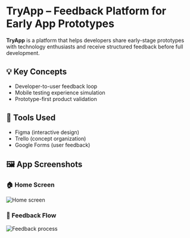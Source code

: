 # TryApp – Feedback Platform for Early App Prototypes

**TryApp** is a platform that helps developers share early-stage prototypes with technology enthusiasts and receive structured feedback before full development.

## 💡 Key Concepts

- Developer-to-user feedback loop
- Mobile testing experience simulation
- Prototype-first product validation

## 📐 Tools Used

- Figma (interactive design)
- Trello (concept organization)
- Google Forms (user feedback)

## 🖼️ App Screenshots

### 🏠 Home Screen
![Home screen]([images/home-screen.png](https://github.com/ReemaAlharthy/TryApp-Prototype/commit/4118130056dfae47999d16283b733e977b0cf259#r159889459))

### 📝 Feedback Flow
![Feedback process](images/feedback-flow.png)
